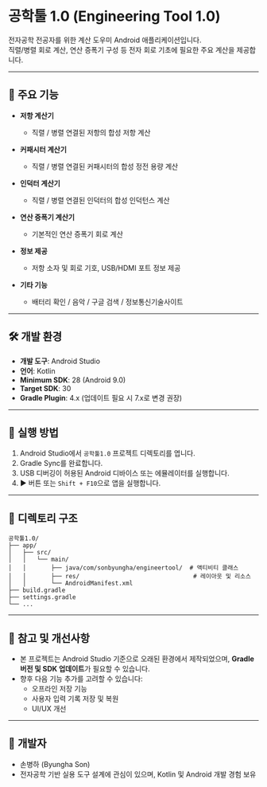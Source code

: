 
# 공학툴 1.0 (Engineering Tool 1.0)

전자공학 전공자를 위한 계산 도우미 Android 애플리케이션입니다.  
직렬/병렬 회로 계산, 연산 증폭기 구성 등 전자 회로 기초에 필요한 주요 계산을 제공합니다.

---

## 📱 주요 기능

- **저항 계산기**  
  - 직렬 / 병렬 연결된 저항의 합성 저항 계산

- **커패시터 계산기**  
  - 직렬 / 병렬 연결된 커패시터의 합성 정전 용량 계산

- **인덕터 계산기**  
  - 직렬 / 병렬 연결된 인덕터의 합성 인덕턴스 계산

- **연산 증폭기 계산기**  
  - 기본적인 연산 증폭기 회로 계산

- **정보 제공**
  - 저항 소자 및 회로 기호, USB/HDMI 포트 정보 제공

- **기타 기능**
  - 배터리 확인 / 음악 / 구글 검색 / 정보통신기술사이트
---

## 🛠️ 개발 환경

- **개발 도구**: Android Studio
- **언어**: Kotlin
- **Minimum SDK**: 28 (Android 9.0)
- **Target SDK**: 30
- **Gradle Plugin**: 4.x (업데이트 필요 시 7.x로 변경 권장)

---

## 🚀 실행 방법

1. Android Studio에서 `공학툴1.0` 프로젝트 디렉토리를 엽니다.
2. Gradle Sync를 완료합니다.
3. USB 디버깅이 허용된 Android 디바이스 또는 에뮬레이터를 실행합니다.
4. ▶ 버튼 또는 `Shift + F10`으로 앱을 실행합니다.

---

## 📂 디렉토리 구조

```
공학툴1.0/
├── app/
│   ├── src/
│   │   └── main/
│   │       ├── java/com/sonbyungha/engineertool/  # 액티비티 클래스
│   │       ├── res/                                # 레이아웃 및 리소스
│   │       └── AndroidManifest.xml
├── build.gradle
├── settings.gradle
└── ...
```

---

## 📌 참고 및 개선사항

- 본 프로젝트는 Android Studio 기준으로 오래된 환경에서 제작되었으며, **Gradle 버전 및 SDK 업데이트**가 필요할 수 있습니다.
- 향후 다음 기능 추가를 고려할 수 있습니다:
  - 오프라인 저장 기능
  - 사용자 입력 기록 저장 및 복원
  - UI/UX 개선

---

## 👤 개발자

- 손병하 (Byungha Son)  
- 전자공학 기반 실용 도구 설계에 관심이 있으며, Kotlin 및 Android 개발 경험 보유
